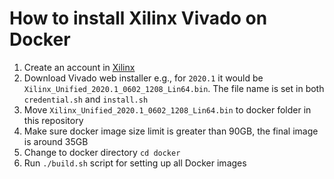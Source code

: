 # How to install Xilinx Vivado on Docker

1. Create an account in [Xilinx](https://www.xilinx.com/registration/create-account.html)
2. Download Vivado web installer e.g., for `2020.1` it would be `Xilinx_Unified_2020.1_0602_1208_Lin64.bin`. The file name is set in both `credential.sh` and `install.sh`
3. Move `Xilinx_Unified_2020.1_0602_1208_Lin64.bin` to docker folder in this repository
4. Make sure docker image size limit is greater than 90GB, the final image is around 35GB
5. Change to docker directory `cd docker`
6. Run `./build.sh` script for setting up all Docker images
